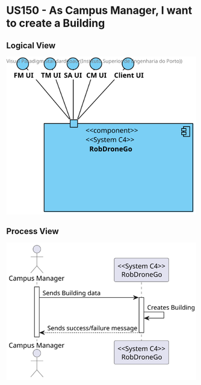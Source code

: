 # US150 - As Campus Manager, I want to create a Building

## Logical View
![LogicalView](../LogicalView.svg)

## Process View
![ProcessView](Process_view150.svg)
